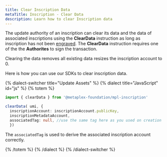 ```yaml
---
title: Clear Inscription Data
metaTitle: Inscription - Clear Data
description: Learn how to clear Inscription data
---
```


The update authority of an inscription can clear its data and the data of associated inscriptions using the **ClearData** instruction as long as inscription has not been [engraved](/engraver/). The **ClearData** instruction requires one of the the **Authorites** to sign the transaction.

Clearing the data removes all existing data resizes the inscription account to 0.

Here is how you can use our SDKs to clear inscription data.

{% dialect-switcher title="Update Assets" %}
{% dialect title="JavaScript" id="js" %}
{% totem %}

```ts
import { clearData } from '@metaplex-foundation/mpl-inscription'

clearData( umi, {
  inscriptionAccount: inscriptionAccount.publicKey,
  inscriptionMetadataAccount,
  associatedTag: null, //use the same tag here as you used on creation
  })
```

The `associatedTag` is used to derive the associated inscription account correctly.

{% /totem %}
{% /dialect %}
{% /dialect-switcher %}
